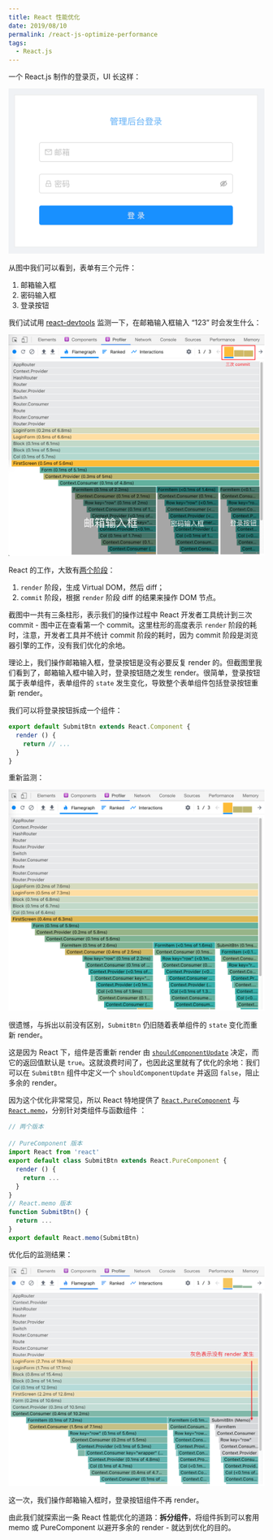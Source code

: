 ```yaml
---
title: React 性能优化
date: 2019/08/10
permalink: /react-js-optimize-performance
tags:
  - React.js
---
```


一个 React.js 制作的登录页，UI 长这样：

![登录表单](login-form.png)

从图中我们可以看到，表单有三个元件：

1. 邮箱输入框
2. 密码输入框
3. 登录按钮

我们试试用 [react-devtools](https://reactjs.org/blog/2019/08/15/new-react-devtools.html) 监测一下，在邮箱输入框输入 “123” 时会发生什么：

![React 性能分析](./profile-email-input.png)

React 的工作，大致有[两个阶段](https://reactjs.org/blog/2018/09/10/introducing-the-react-profiler.html#reading-performance-data)：

1. `render` 阶段，生成 Virtual DOM，然后 diff；
2. `commit` 阶段，根据 `render` 阶段 diff 的结果来操作 DOM 节点。

截图中一共有三条柱形，表示我们的操作过程中 React 开发者工具统计到三次 commit - 图中正在查看第一个 commit。这里柱形的高度表示 `render` 阶段的耗时，注意，开发者工具并不统计 commit 阶段的耗时，因为 commit 阶段是浏览器引擎的工作，没有我们优化的余地。

理论上，我们操作邮箱输入框，登录按钮是没有必要反复 render 的。但截图里我们看到了，邮箱输入框中输入时，登录按钮随之发生 render。很简单，登录按钮属于表单组件，表单组件的 `state` 发生变化，导致整个表单组件包括登录按钮重新 render。

我们可以将登录按钮拆成一个组件：

```js
export default SubmitBtn extends React.Component {
  render () {
    return // ...
  }
}
```
重新监测：

![再次监测 React](./profile-email-input-again.png)

很遗憾，与拆出以前没有区别，`SubmitBtn` 仍旧随着表单组件的 `state` 变化而重新 render。

这是因为 React 下，组件是否重新 render 由 [`shouldComponentUpdate`](https://reactjs.org/docs/react-component.html#shouldcomponentupdate) 决定，而它的返回值默认是 `true`。这就浪费时间了，也因此这里就有了优化的余地：我们可以在 `SubmitBtn` 组件中定义一个 `shouldComponentUpdate` 并返回 `false`，阻止多余的 render。

因为这个优化非常常见，所以 React 特地提供了 [`React.PureComponent`](https://reactjs.org/docs/react-api.html#reactpurecomponent) 与 [`React.memo`](https://reactjs.org/docs/react-api.html#reactmemo)，分别针对类组件与函数组件 ：

```js
// 两个版本

// PureComponent 版本
import React from 'react'
export default class SubmitBtn extends React.PureComponent {
  render () {
    return ...
  }
}
// React.memo 版本
function SubmitBtn() {
  return ...
}
export default React.memo(SubmitBtn)
```

优化后的监测结果：

![optimized react](optimized-react-input.png)

这一次，我们操作邮箱输入框时，登录按钮组件不再 render。

由此我们就探索出一条 React 性能优化的道路：**拆分组件**，将组件拆到可以套用 memo 或 PureComponent 以避开多余的 render - 就达到优化的目的。